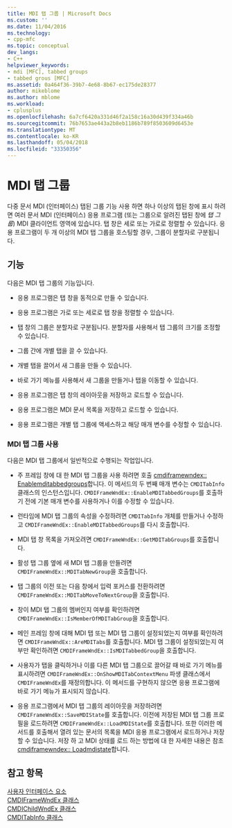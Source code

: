 ```yaml
---
title: MDI 탭 그룹 | Microsoft Docs
ms.custom: ''
ms.date: 11/04/2016
ms.technology:
- cpp-mfc
ms.topic: conceptual
dev_langs:
- C++
helpviewer_keywords:
- mdi [MFC], tabbed groups
- tabbed grous [MFC]
ms.assetid: 0a464f36-39b7-4e68-8b67-ec175de28377
author: mikeblome
ms.author: mblome
ms.workload:
- cplusplus
ms.openlocfilehash: 6a7cf6420a331d46f2a158c16a30d439f334a46b
ms.sourcegitcommit: 76b7653ae443a2b8eb1186b789f8503609d6453e
ms.translationtype: MT
ms.contentlocale: ko-KR
ms.lasthandoff: 05/04/2018
ms.locfileid: "33350356"
---
```

# <a name="mdi-tabbed-groups"></a>MDI 탭 그룹
다중 문서 MDI (인터페이스) 탭된 그룹 기능 사용 하면 하나 이상의 탭된 창에 표시 하려면 여러 문서 MDI (인터페이스) 응용 프로그램 (또는 그룹으로 알려진 탭된 창에 *탭 그룹*) MDI 클라이언트 영역에 있습니다. 탭 창은 세로 또는 가로로 정렬할 수 있습니다. 응용 프로그램이 두 개 이상의 MDI 탭 그룹을 호스팅할 경우, 그룹이 분할자로 구분됩니다.  
  
## <a name="features"></a>기능  
 다음은 MDI 탭 그룹의 기능입니다.  
  
-   응용 프로그램은 탭 창을 동적으로 만들 수 있습니다.  
  
-   응용 프로그램은 가로 또는 세로로 탭 창을 정렬할 수 있습니다.  
  
-   탭 창의 그룹은 분할자로 구분됩니다. 분할자를 사용해서 탭 그룹의 크기를 조정할 수 있습니다.  
  
-   그룹 간에 개별 탭을 끌 수 있습니다.  
  
-   개별 탭을 끌어서 새 그룹을 만들 수 있습니다.  
  
-   바로 가기 메뉴를 사용해서 새 그룹을 만들거나 탭을 이동할 수 있습니다.  
  
-   응용 프로그램은 탭 창의 레이아웃을 저장하고 로드할 수 있습니다.  
  
-   응용 프로그램은 MDI 문서 목록을 저장하고 로드할 수 있습니다.  
  
-   응용 프로그램은 개별 탭 그룹에 액세스하고 해당 매개 변수를 수정할 수 있습니다.  
  
### <a name="using-mdi-tabbed-groups"></a>MDI 탭 그룹 사용  
 다음은 MDI 탭 그룹에서 일반적으로 수행되는 작업입니다.  
  
-   주 프레임 창에 대 한 MDI 탭 그룹을 사용 하려면 호출 [cmdiframewndex:: Enablemditabbedgroups](../mfc/reference/cmdiframewndex-class.md#enablemditabbedgroups)합니다. 이 메서드의 두 번째 매개 변수는 `CMDITabInfo` 클래스의 인스턴스입니다. `CMDIFrameWndEx::EnableMDITabbedGroups`를 호출하기 전에 기본 매개 변수를 사용하거나 이를 수정할 수 있습니다.  
  
-   런타임에 MDI 탭 그룹의 속성을 수정하려면 `CMDITabInfo` 개체를 만들거나 수정하고 `CMDIFrameWndEx::EnableMDITabbedGroups`를 다시 호출합니다.  
  
-   MDI 탭 창 목록을 가져오려면 `CMDIFrameWndEx::GetMDITabGroups`를 호출합니다.  
  
-   활성 탭 그룹 옆에 새 MDI 탭 그룹을 만들려면 `CMDIFrameWndEx::MDITabNewGroup`을 호출합니다.  
  
-   탭 그룹의 이전 또는 다음 창에서 입력 포커스를 전환하려면 `CMDIFrameWndEx::MDITabMoveToNextGroup`을 호출합니다.  
  
-   창이 MDI 탭 그룹의 멤버인지 여부를 확인하려면 `CMDIFrameWndEx::IsMemberOfMDITabGroup`을 호출합니다.  
  
-   메인 프레임 창에 대해 MDI 탭 또는 MDI 탭 그룹이 설정되었는지 여부를 확인하려면 `CMDIFrameWndEx::AreMDITabs`를 호출합니다. MDI 탭 그룹이 설정되었는지 여부만 확인하려면 `CMDIFrameWndEx::IsMDITabbedGroup`을 호출합니다.  
  
-   사용자가 탭을 클릭하거나 이를 다른 MDI 탭 그룹으로 끌어갈 때 바로 가기 메뉴를 표시하려면 `CMDIFrameWndEx::OnShowMDITabContextMenu` 파생 클래스에서 `CMDIFrameWndEx`를 재정의합니다. 이 메서드를 구현하지 않으면 응용 프로그램에 바로 가기 메뉴가 표시되지 않습니다.  
  
-   응용 프로그램에서 MDI 탭 그룹의 레이아웃을 저장하려면 `CMDIFrameWndEx::SaveMDIState`를 호출합니다. 이전에 저장된 MDI 탭 그룹 프로필을 로드하려면 `CMDIFrameWndEx::LoadMDIState`를 호출합니다. 또한 이러한 메서드를 호출해서 열려 있는 문서의 목록을 MDI 응용 프로그램에서 로드하거나 저장할 수 있습니다. 저장 하 고 MDI 상태를 로드 하는 방법에 대 한 자세한 내용은 참조 [cmdiframewndex:: Loadmdistate](../mfc/reference/cmdiframewndex-class.md#loadmdistate)합니다.  
  
## <a name="see-also"></a>참고 항목  
 [사용자 인터페이스 요소](../mfc/user-interface-elements-mfc.md)   
 [CMDIFrameWndEx 클래스](../mfc/reference/cmdiframewndex-class.md)   
 [CMDIChildWndEx 클래스](../mfc/reference/cmdichildwndex-class.md)   
 [CMDITabInfo 클래스](../mfc/reference/cmditabinfo-class.md)
